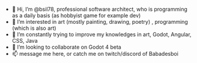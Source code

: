 - 👋 Hi, I’m @bsil78, professional software architect, who is programming as a daily basis (as hobbyist game for example dev) 
- 👀 I’m interested in art (mostly painting, drawing, poetry) , programming (which is also art) 
- 🌱 I’m constantly trying to improve my knowledges in art, Godot, Angular, CSS, Java
- 💞️ I’m looking to collaborate on Godot 4 beta
- 📫 message me here, or catch me on twitch/discord of Babadesboi
